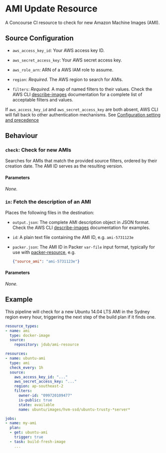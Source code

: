 # AMI Update Resource

A Concourse CI resource to check for new Amazon Machine Images (AMI).

## Source Configuration

- `aws_access_key_id`: Your AWS access key ID.

- `aws_secret_access_key`: Your AWS secret access key.

- `aws_role_arn`: ARN of a AWS IAM role to assume.

- `region`: *Required.* The AWS region to search for AMIs.

- `filters`: *Required.* A map of named filters to their values. Check the AWS CLI [describe-images](http://docs.aws.amazon.com/cli/latest/reference/ec2/describe-images.html) documentation for a complete list of acceptable filters and values.

If `aws_access_key_id` and `aws_secret_access_key` are both absent, AWS CLI will fall back to other authentication mechanisms. See [Configuration setting and precedence](http://docs.aws.amazon.com/cli/latest/userguide/cli-chap-getting-started.html#config-settings-and-precedence)

## Behaviour

### `check`: Check for new AMIs

Searches for AMIs that match the provided source filters, ordered by their creation date. The AMI ID serves as the resulting version.

#### Parameters

*None.*

### `in`: Fetch the description of an AMI

Places the following files in the destination:

- `output.json`: The complete AMI description object in JSON format. Check the AWS CLI [describe-images](http://docs.aws.amazon.com/cli/latest/reference/ec2/describe-images.html#examples) documentation for examples.

- `id`: A plain text file containing the AMI ID, e.g. `ami-5731123e`

- `packer.json`: The AMI ID in Packer `var-file` input format, typically for use with [packer-resource](https://github.com/jdub/packer-resource), e.g.

  ```json
  {"source_ami": "ami-5731123e"}
  ```

#### Parameters

*None.*

## Example

This pipeline will check for a new Ubuntu 14.04 LTS AMI in the Sydney region every hour, triggering the next step of the build plan if it finds one.

```yaml
resource_types:
- name: ami
  type: docker-image
  source:
    repository: jdub/ami-resource

resources:
- name: ubuntu-ami
  type: ami
  check_every: 1h
  source:
    aws_access_key_id: "..."
    aws_secret_access_key: "..."
    region: ap-southeast-2
    filters:
      owner-id: "099720109477"
      is-public: true
      state: available
      name: ubuntu/images/hvm-ssd/ubuntu-trusty-*server*

jobs:
- name: my-ami
  plan:
  - get: ubuntu-ami
    trigger: true
  - task: build-fresh-image
    ...
```
